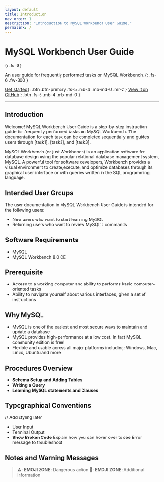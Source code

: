 ```yaml
---
layout: default
title: Introduction
nav_order: 1
description: "Introduction to MySQL Workbench User Guide."
permalink: /
---
```


# MySQL Workbench User Guide
{: .fs-9 }

An user guide for frequently performed tasks on MySQL Workbench.
{: .fs-6 .fw-300 }

[Get started](#introduction){: .btn .btn-primary .fs-5 .mb-4 .mb-md-0 .mr-2 } [View it on GitHub](https://github.com/dvalle22/Mel-Danilo-Cody){: .btn .fs-5 .mb-4 .mb-md-0 }

---

## Introduction

Welcome! MySQL Workbench User Guide is a step-by-step instruction guide for frequently performed tasks on MySQL Workbench. The documentation for each task can be completed sequentially and guides users through [task1], [task2], and [task3].

MySQL Workbench (or just Workbench) is an application software for database design using the popular relational database management system, MySQL. A powerful tool for software developers, Workbench provides a visual environment to create,execute, and optimize databases through its graphical user interface or with queries written in the SQL programming language.


## Intended User Groups
The user documentation in MySQL Workbench User Guide is intended for the following users:
- New users who want to start learning MySQL
- Returning users who want to review MySQL's commands

## Software Requirements
- MySQL
- MySQL Workbench 8.0 CE

## Prerequisite
- Access to a working computer and ability to performs basic computer-oriented tasks
- Ability to navigate yourself about various interfaces, given a set of instructions

## Why MySQL
- MySQL is one of the easiest and most secure ways to maintain and update a database
- MySQL provides high-performance at a low cost. In fact MySQL community edition is free!
- Flexible and usable across all major platforms including: Windows, Mac, Linux, Ubuntu and more

## Procedures Overview
- **Schema Setup and Adding Tables**
- **Writing a Query**
- **Learning MySQL statements and Clauses**

## Typographical Conventions
// Add styling later
- User Input
- Terminal Output
- **Show Broken Code** Explain how you can hover over to see Error message to troubleshoot

## Notes and Warning Messages
> ⚠️: **EMOJI ZONE**: Dangerous action
> 📝: **EMOJI ZONE**: Additional information

